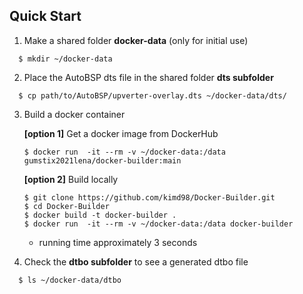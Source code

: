 ## Quick Start 
1. Make a shared folder **docker-data** (only for initial use)
```
  $ mkdir ~/docker-data
```
2. Place the AutoBSP dts file in the shared folder **dts subfolder**
```
  $ cp path/to/AutoBSP/upverter-overlay.dts ~/docker-data/dts/
```
3. Build a docker container

   **[option 1]** Get a docker image from DockerHub
    ```
    $ docker run  -it --rm -v ~/docker-data:/data gumstix2021lena/docker-builder:main   
    ```

   **[option 2]** Build locally
    ```
    $ git clone https://github.com/kimd98/Docker-Builder.git
    $ cd Docker-Builder
    $ docker build -t docker-builder .
    $ docker run  -it --rm -v ~/docker-data:/data docker-builder
    ```
    - running time approximately 3 seconds

4. Check the **dtbo subfolder** to see a generated dtbo file
```
  $ ls ~/docker-data/dtbo
```
